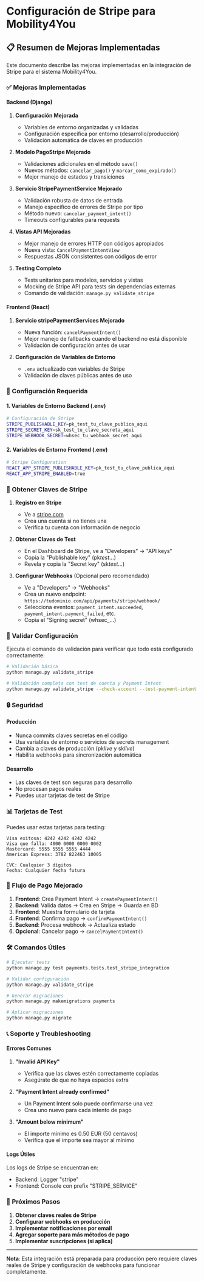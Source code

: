 # Configuración de Stripe para Mobility4You

## 📋 Resumen de Mejoras Implementadas

Este documento describe las mejoras implementadas en la integración de Stripe para el sistema Mobility4You.

### ✅ Mejoras Implementadas

#### Backend (Django)

1. **Configuración Mejorada**

   - Variables de entorno organizadas y validadas
   - Configuración específica por entorno (desarrollo/producción)
   - Validación automática de claves en producción

2. **Modelo PagoStripe Mejorado**

   - Validaciones adicionales en el método `save()`
   - Nuevos métodos: `cancelar_pago()` y `marcar_como_expirado()`
   - Mejor manejo de estados y transiciones

3. **Servicio StripePaymentService Mejorado**

   - Validación robusta de datos de entrada
   - Manejo específico de errores de Stripe por tipo
   - Método nuevo: `cancelar_payment_intent()`
   - Timeouts configurables para requests

4. **Vistas API Mejoradas**

   - Mejor manejo de errores HTTP con códigos apropiados
   - Nueva vista: `CancelPaymentIntentView`
   - Respuestas JSON consistentes con códigos de error

5. **Testing Completo**
   - Tests unitarios para modelos, servicios y vistas
   - Mocking de Stripe API para tests sin dependencias externas
   - Comando de validación: `manage.py validate_stripe`

#### Frontend (React)

1. **Servicio stripePaymentServices Mejorado**

   - Nueva función: `cancelPaymentIntent()`
   - Mejor manejo de fallbacks cuando el backend no está disponible
   - Validación de configuración antes de usar

2. **Configuración de Variables de Entorno**
   - `.env` actualizado con variables de Stripe
   - Validación de claves públicas antes de uso

### 🔧 Configuración Requerida

#### 1. Variables de Entorno Backend (.env)

```bash
# Configuración de Stripe
STRIPE_PUBLISHABLE_KEY=pk_test_tu_clave_publica_aqui
STRIPE_SECRET_KEY=sk_test_tu_clave_secreta_aqui
STRIPE_WEBHOOK_SECRET=whsec_tu_webhook_secret_aqui
```

#### 2. Variables de Entorno Frontend (.env)

```bash
# Stripe Configuration
REACT_APP_STRIPE_PUBLISHABLE_KEY=pk_test_tu_clave_publica_aqui
REACT_APP_STRIPE_ENABLED=true
```

### 🚀 Obtener Claves de Stripe

1. **Registro en Stripe**

   - Ve a [stripe.com](https://stripe.com)
   - Crea una cuenta si no tienes una
   - Verifica tu cuenta con información de negocio

2. **Obtener Claves de Test**

   - En el Dashboard de Stripe, ve a "Developers" → "API keys"
   - Copia la "Publishable key" (pk*test*...)
   - Revela y copia la "Secret key" (sk*test*...)

3. **Configurar Webhooks** (Opcional pero recomendado)
   - Ve a "Developers" → "Webhooks"
   - Crea un nuevo endpoint: `https://tudominio.com/api/payments/stripe/webhook/`
   - Selecciona eventos: `payment_intent.succeeded`, `payment_intent.payment_failed`, etc.
   - Copia el "Signing secret" (whsec\_...)

### 🧪 Validar Configuración

Ejecuta el comando de validación para verificar que todo está configurado correctamente:

```bash
# Validación básica
python manage.py validate_stripe

# Validación completa con test de cuenta y Payment Intent
python manage.py validate_stripe --check-account --test-payment-intent
```

### 🔒 Seguridad

#### Producción

- Nunca commits claves secretas en el código
- Usa variables de entorno o servicios de secrets management
- Cambia a claves de producción (pk*live* y sk*live*)
- Habilita webhooks para sincronización automática

#### Desarrollo

- Las claves de test son seguras para desarrollo
- No procesan pagos reales
- Puedes usar tarjetas de test de Stripe

### 📊 Tarjetas de Test

Puedes usar estas tarjetas para testing:

```
Visa exitosa: 4242 4242 4242 4242
Visa que falla: 4000 0000 0000 0002
Mastercard: 5555 5555 5555 4444
American Express: 3782 822463 10005

CVC: Cualquier 3 dígitos
Fecha: Cualquier fecha futura
```

### 🔄 Flujo de Pago Mejorado

1. **Frontend**: Crea Payment Intent → `createPaymentIntent()`
2. **Backend**: Valida datos → Crea en Stripe → Guarda en BD
3. **Frontend**: Muestra formulario de tarjeta
4. **Frontend**: Confirma pago → `confirmPaymentIntent()`
5. **Backend**: Procesa webhook → Actualiza estado
6. **Opcional**: Cancelar pago → `cancelPaymentIntent()`

### 🛠️ Comandos Útiles

```bash
# Ejecutar tests
python manage.py test payments.tests.test_stripe_integration

# Validar configuración
python manage.py validate_stripe

# Generar migraciones
python manage.py makemigrations payments

# Aplicar migraciones
python manage.py migrate
```

### 📞 Soporte y Troubleshooting

#### Errores Comunes

1. **"Invalid API Key"**

   - Verifica que las claves estén correctamente copiadas
   - Asegúrate de que no haya espacios extra

2. **"Payment Intent already confirmed"**

   - Un Payment Intent solo puede confirmarse una vez
   - Crea uno nuevo para cada intento de pago

3. **"Amount below minimum"**
   - El importe mínimo es 0.50 EUR (50 centavos)
   - Verifica que el importe sea mayor al mínimo

#### Logs Útiles

Los logs de Stripe se encuentran en:

- Backend: Logger "stripe"
- Frontend: Console con prefix "STRIPE_SERVICE"

### 🎯 Próximos Pasos

1. **Obtener claves reales de Stripe**
2. **Configurar webhooks en producción**
3. **Implementar notificaciones por email**
4. **Agregar soporte para más métodos de pago**
5. **Implementar suscripciones (si aplica)**

---

**Nota**: Esta integración está preparada para producción pero requiere claves reales de Stripe y configuración de webhooks para funcionar completamente.
